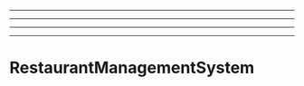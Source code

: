 -----------------------------------------------------------
----------------------------------------------------------------------------------------------------
----------------------------------------------------------------------------------------------------
----------------------------------------------------------------------------------------------------
# RestaurantManagementSystem
